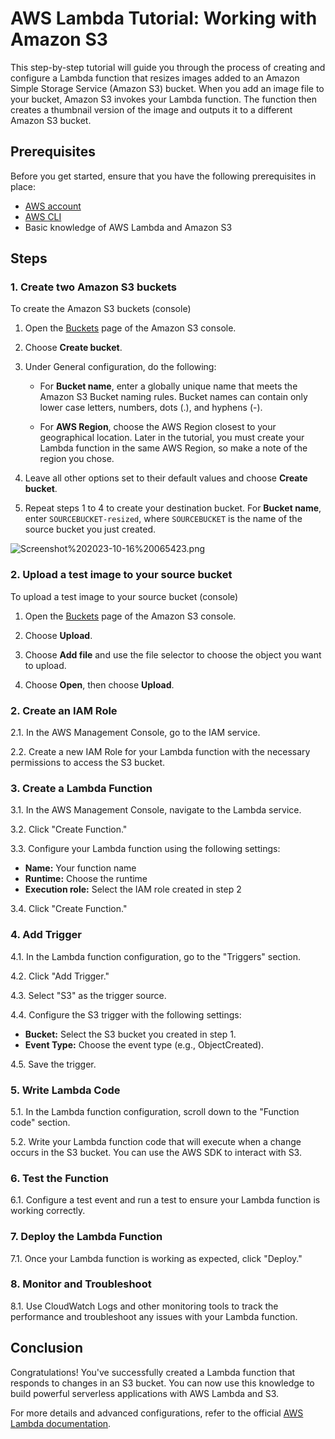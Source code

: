 # AWS Lambda Tutorial: Working with Amazon S3

This step-by-step tutorial will guide you through the process of creating and configure a Lambda function that resizes images added to an Amazon Simple Storage Service (Amazon S3) bucket. When you add an image file to your bucket, Amazon S3 invokes your Lambda function. The function then creates a thumbnail version of the image and outputs it to a different Amazon S3 bucket.

## Prerequisites

Before you get started, ensure that you have the following prerequisites in place:

- [AWS account](https://aws.amazon.com/)
- [AWS CLI](https://aws.amazon.com/cli/)
- Basic knowledge of AWS Lambda and Amazon S3

## Steps

### 1. Create two Amazon S3 buckets

To create the Amazon S3 buckets (console)

1. Open the [Buckets](https://console.aws.amazon.com/s3/buckets) page of the Amazon S3 console.

2. Choose __Create bucket__.

3. Under General configuration, do the following:
    - For __Bucket name__, enter a globally unique name that meets the Amazon S3 Bucket naming rules. Bucket names can contain only lower case letters, numbers, dots (.), and hyphens (-).

    - For __AWS Region__, choose the AWS Region closest to your geographical location. Later in the tutorial, you must create your Lambda function in the same AWS Region, so make a note of the region you chose.

4. Leave all other options set to their default values and choose __Create bucket__.

5. Repeat steps 1 to 4 to create your destination bucket. For __Bucket name__, enter `SOURCEBUCKET-resized`, where `SOURCEBUCKET` is the name of the source bucket you just created.

![Screenshot%202023-10-16%20065423.png](file:///C:/Users/abuba/Pictures/Screenshots/Screenshot%202023-10-16%20065423.png)



### 2. Upload a test image to your source bucket

To upload a test image to your source bucket (console)

1. Open the [Buckets](https://console.aws.amazon.com/s3/buckets) page of the Amazon S3 console.

2. Choose __Upload__.

3. Choose __Add file__ and use the file selector to choose the object you want to upload.

4. Choose __Open__, then choose __Upload__.

### 2. Create an IAM Role

2.1. In the AWS Management Console, go to the IAM service.

2.2. Create a new IAM Role for your Lambda function with the necessary permissions to access the S3 bucket.

### 3. Create a Lambda Function

3.1. In the AWS Management Console, navigate to the Lambda service.

3.2. Click "Create Function."

3.3. Configure your Lambda function using the following settings:
   - **Name:** Your function name
   - **Runtime:** Choose the runtime
   - **Execution role:** Select the IAM role created in step 2

3.4. Click "Create Function."

### 4. Add Trigger

4.1. In the Lambda function configuration, go to the "Triggers" section.

4.2. Click "Add Trigger."

4.3. Select "S3" as the trigger source.

4.4. Configure the S3 trigger with the following settings:
   - **Bucket:** Select the S3 bucket you created in step 1.
   - **Event Type:** Choose the event type (e.g., ObjectCreated).

4.5. Save the trigger.

### 5. Write Lambda Code

5.1. In the Lambda function configuration, scroll down to the "Function code" section.

5.2. Write your Lambda function code that will execute when a change occurs in the S3 bucket. You can use the AWS SDK to interact with S3.

### 6. Test the Function

6.1. Configure a test event and run a test to ensure your Lambda function is working correctly.

### 7. Deploy the Lambda Function

7.1. Once your Lambda function is working as expected, click "Deploy."

### 8. Monitor and Troubleshoot

8.1. Use CloudWatch Logs and other monitoring tools to track the performance and troubleshoot any issues with your Lambda function.

## Conclusion

Congratulations! You've successfully created a Lambda function that responds to changes in an S3 bucket. You can now use this knowledge to build powerful serverless applications with AWS Lambda and S3.

For more details and advanced configurations, refer to the official [AWS Lambda documentation](https://docs.aws.amazon.com/lambda/latest/dg/with-s3-tutorial.html).

